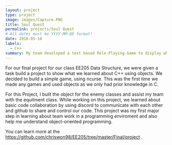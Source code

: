```yaml
---
layout: project
type: project
image: images/Capture.PNG
title: Soul Quest
permalink: projects/Soul Quest
# All dates must be YYYY-MM-DD format!
date: 2018-05-10
labels:
  - C++
summary: My team developed a text based Role-Playing-Game to display what we learned about objects in C++.
---
```



For our final project for our class EE205 Data Structure, we were given a task build a project to show what we learned about C++ using objects.  We decided to build a simple game, using ncurse. This was the first time we made any games and used objects as we only had prior knowledge in C.

For this Project, I built the object for the enemy classes and assist my team with the equitment class. While working on this project, we learned about basic code collaboration by using discord to communicate with each other and github to share and control our code. This project was my first major step in learning about team work in a programming enviroment and also help me understand object-oriented programming.


You can learn more at the https://github.com/chriswon98/EE205/tree/master/Final/project .



